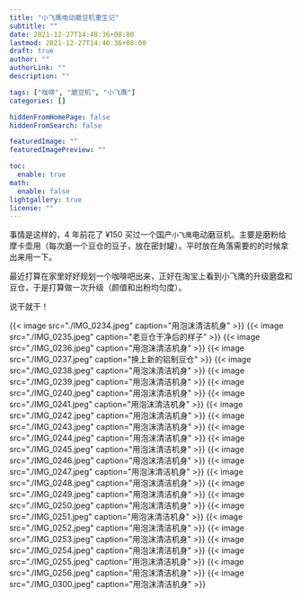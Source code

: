 ```yaml
---
title: "小飞鹰电动磨豆机重生记"
subtitle: ""
date: 2021-12-27T14:40:36+08:00
lastmod: 2021-12-27T14:40:36+08:00
draft: true
author: ""
authorLink: ""
description: ""

tags: ["咖啡", "磨豆机", "小飞鹰"]
categories: []

hiddenFromHomePage: false
hiddenFromSearch: false

featuredImage: ""
featuredImagePreview: ""

toc:
  enable: true
math:
  enable: false
lightgallery: true
license: ""
---
```


事情是这样的，4 年前花了 ¥150 买过一个国产`小飞鹰`电动磨豆机。主要是磨粉给摩卡壶用（每次磨一个豆仓的豆子，放在密封罐）。平时放在角落需要的的时候拿出来用一下。

最近打算在家里好好规划一个咖啡吧出来，正好在淘宝上看到小飞鹰的升级磨盘和豆仓，于是打算做一次升级（颜值和出粉均匀度）。

<!--more-->

说干就干！

{{< image src="./IMG_0234.jpeg"  caption="用泡沫清洁机身" >}}
{{< image src="./IMG_0235.jpeg"  caption="老豆仓干净后的样子" >}}
{{< image src="./IMG_0236.jpeg"  caption="用泡沫清洁机身" >}}
{{< image src="./IMG_0237.jpeg"  caption="换上新的铝制豆仓" >}}
{{< image src="./IMG_0238.jpeg"  caption="用泡沫清洁机身" >}}
{{< image src="./IMG_0239.jpeg"  caption="用泡沫清洁机身" >}}
{{< image src="./IMG_0240.jpeg"  caption="用泡沫清洁机身" >}}
{{< image src="./IMG_0241.jpeg"  caption="用泡沫清洁机身" >}}
{{< image src="./IMG_0242.jpeg"  caption="用泡沫清洁机身" >}}
{{< image src="./IMG_0243.jpeg"  caption="用泡沫清洁机身" >}}
{{< image src="./IMG_0244.jpeg"  caption="用泡沫清洁机身" >}}
{{< image src="./IMG_0245.jpeg"  caption="用泡沫清洁机身" >}}
{{< image src="./IMG_0246.jpeg"  caption="用泡沫清洁机身" >}}
{{< image src="./IMG_0247.jpeg"  caption="用泡沫清洁机身" >}}
{{< image src="./IMG_0248.jpeg"  caption="用泡沫清洁机身" >}}
{{< image src="./IMG_0249.jpeg"  caption="用泡沫清洁机身" >}}
{{< image src="./IMG_0250.jpeg"  caption="用泡沫清洁机身" >}}
{{< image src="./IMG_0251.jpeg"  caption="用泡沫清洁机身" >}}
{{< image src="./IMG_0252.jpeg"  caption="用泡沫清洁机身" >}}
{{< image src="./IMG_0253.jpeg"  caption="用泡沫清洁机身" >}}
{{< image src="./IMG_0254.jpeg"  caption="用泡沫清洁机身" >}}
{{< image src="./IMG_0255.jpeg"  caption="用泡沫清洁机身" >}}
{{< image src="./IMG_0256.jpeg"  caption="用泡沫清洁机身" >}}
{{< image src="./IMG_0300.jpeg"  caption="用泡沫清洁机身" >}}
